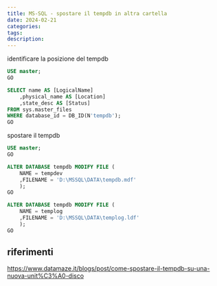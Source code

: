 ```yaml
---
title: MS-SQL - spostare il tempdb in altra cartella
date: 2024-02-21
categories: 
tags: 
description:
---
```


identificare la posizione del tempdb

```sql
USE master;
GO

SELECT name AS [LogicalName]
	,physical_name AS [Location]
	,state_desc AS [Status]
FROM sys.master_files
WHERE database_id = DB_ID(N'tempdb');
GO
```

spostare il tempdb
```sql
USE master;
GO

ALTER DATABASE tempdb MODIFY FILE (
	NAME = tempdev
	,FILENAME = 'D:\MSSQL\DATA\tempdb.mdf'
	);
GO

ALTER DATABASE tempdb MODIFY FILE (
	NAME = templog
	,FILENAME = 'D:\MSSQL\DATA\templog.ldf'
	);
GO
```


## riferimenti
https://www.datamaze.it/blogs/post/come-spostare-il-tempdb-su-una-nuova-unit%C3%A0-disco